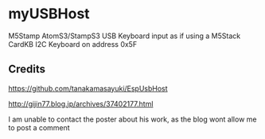 # myUSBHost
M5Stamp AtomS3/StampS3 USB Keyboard input as if using a M5Stack CardKB I2C Keyboard on address 0x5F

## Credits

https://github.com/tanakamasayuki/EspUsbHost

http://gijin77.blog.jp/archives/37402177.html

I am unable to contact the poster about his work, as the blog wont allow me to post a comment


